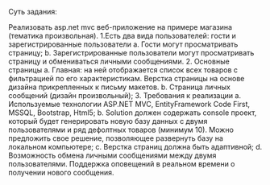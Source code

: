 Суть задания:

Реализовать asp.net mvc веб-приложение на примере магазина (тематика произвольная).
1.Есть два вида пользователей: гости и зарегистрированные пользователи
a. Гости могут просматривать страницу;
b. Зарегистрированные пользователи могут просматривать страницу и обмениваться личными сообщениями.
2. Основные страницы
a. Главная: на ней отображается список всех товаров с фильтрацией по его характеристикам. Верстка страницы на основе дизайна прикрепленных к письму макетов.
b. Страница личных сообщений (дизайн произвольный);
3. Требования к реализации
a. Используемые технологии ASP.NET MVC, EntityFramework Code First, MSSQL, Bootstrap, Html5;
b. Solution должен содержать console проект, который будет генерировать новую базу данных с двумя пользователями и ряд дефолтных товаров (минимум 10). Можно предложить свое решение, позволяющее развернуть базу на локальном компьютере;
c. Верстка страниц должна быть адаптивной;
d. Возможность обмена личными сообщениями между двумя пользователями. Поддержка оповещений в реальном времени о получении нового сообщения.
 
